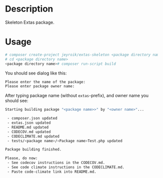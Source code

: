 # Description

Skeleton Extas package.

# Usage

```bash
# composer create-project jeyroik/extas-skeleton <package directory name>
# cd <package directory name>
<package directory name># composer run-script build
```

You should see dialog like this:

```bash
Please enter the name of the package: 
Please enter package owner name: 
```

After typing package name (without `extas`-prefix), and owner name you should see:

```bash
Starting building package "<package name>>" by "<owner name>"...

 - composer.json updated
 - extas.json updated
 - README.md updated
 - CODECOV.md updated
 - CODECLIMATE.md updated
 - tests/<package name>/<Package name>Test.php updated

Package building finished.

Please, do now:
 - See codecov instructions in the CODECOV.md.
 - See code climate instructions in the CODECLIMATE.md.
 - Paste code-climate link into README.md.
```
